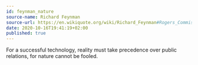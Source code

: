 ```yaml
---
id: feynman_nature
source-name: Richard Feynman
source-url: https://en.wikiquote.org/wiki/Richard_Feynman#Rogers_Commission_Report_(1986)
date: 2020-10-16T19:41:19+02:00
published: true
---
```

For a successful technology, reality must take precedence over public relations, for nature cannot be fooled.
